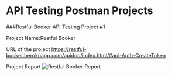 # API Testing Postman Projects

 ###Restful Booker API Testing Project #1
 
 Project Name:Restful Booker
 
 URL of the project
 https://restful-booker.herokuapp.com/apidoc/index.html/#api-Auth-CreateToken
 
 Project Report
![Restful Booker Report](https://github.com/phume4357232/API-Testing-Postman-Projects/assets/79713053/e795e2cb-f453-4f01-9944-3929953c30ea)



 
 
